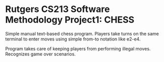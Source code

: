 # Rutgers CS213 Software Methodology Project1: CHESS

Simple manual text-based chess program. Players take turns on the same terminal
to enter moves using simple from-to notation like e2-e4.

Program takes care of keeping players from performing illegal moves.
Recognizes game over scenarios.
